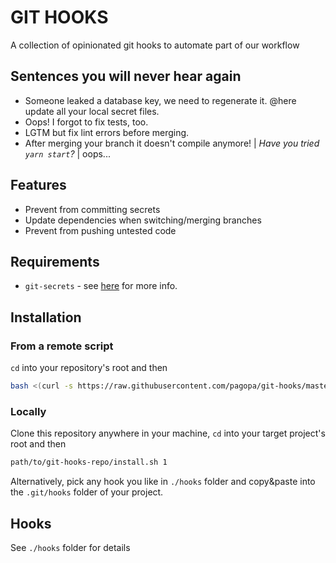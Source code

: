 # GIT HOOKS

A collection of opinionated git hooks to automate part of our workflow

## Sentences you will never hear again
* Someone leaked a database key, we need to regenerate it. @here update all your local secret files.
* Oops! I forgot to fix tests, too.
* LGTM but fix lint errors before merging.
* After merging your branch it doesn't compile anymore! | _Have you tried `yarn start`?_ | oops...

## Features
* Prevent from committing secrets
* Update dependencies when switching/merging branches
* Prevent from pushing untested code

## Requirements
* `git-secrets` - see [here](https://github.com/awslabs/git-secrets) for more info.

## Installation

### From a remote script
`cd` into your repository's root and then
```bash
bash <(curl -s https://raw.githubusercontent.com/pagopa/git-hooks/master/install.sh)
```

### Locally
Clone this repository anywhere in your machine, `cd` into your target project's root and then
```bash
path/to/git-hooks-repo/install.sh 1
```

Alternatively, pick any hook you like in `./hooks` folder and copy&paste into the `.git/hooks` folder of your project.

## Hooks
See `./hooks` folder for details
